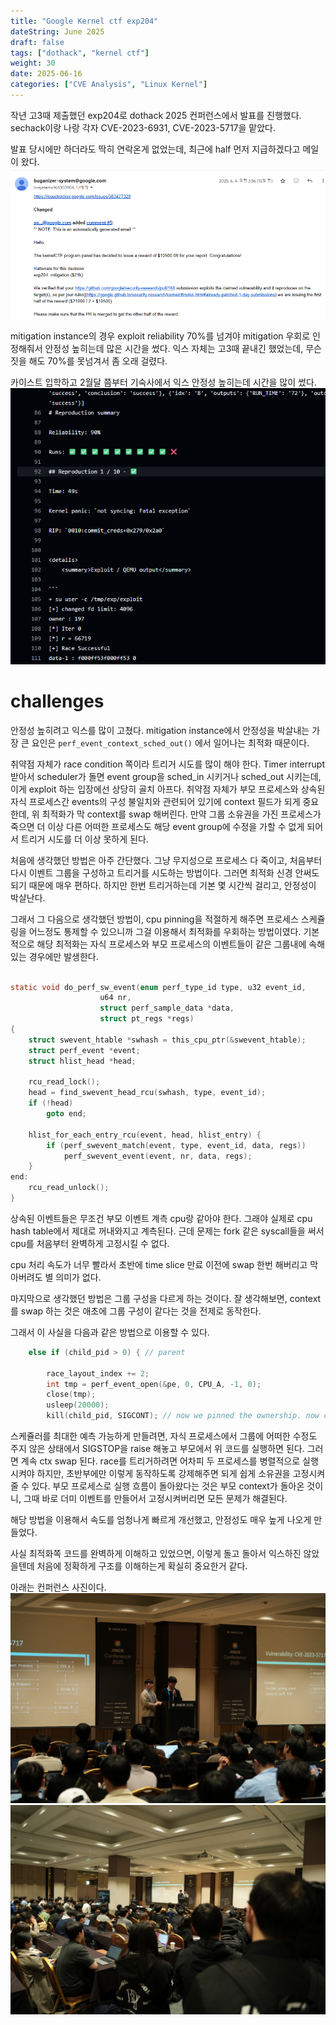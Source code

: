 ```yaml
---
title: "Google Kernel ctf exp204"
dateString: June 2025
draft: false
tags: ["dothack", "kernel ctf"]
weight: 30
date: 2025-06-16
categories: ["CVE Analysis", "Linux Kernel"]
---
```

작년 고3때 제출했던 exp204로 dothack 2025 컨퍼런스에서 발표를 진행했다.
sechack이랑 나랑 각자 CVE-2023-6931, CVE-2023-5717을 맡았다.

발표 당시에만 하더라도 딱히 연락온게 없었는데, 최근에 half 먼저 지급하겠다고 메일이 왔다.
![](/blog/exp204/exp204_00.png)

mitigation instance의 경우 exploit reliability 70%를 넘겨야 mitigation 우회로 인정해줘서 안정성 높히는데 많은 시간을 썼다.
익스 자체는 고3때 끝내긴 했었는데, 무슨짓을 해도 70%를 못넘겨서 좀 오래 걸렸다.

카이스트 입학하고 2월달 쯤부터 기숙사에서 익스 안정성 높히는데 시간을 많이 썼다.
![](/blog/exp204/exp204_01.png)
# challenges

안정성 높히려고 익스를 많이 고쳤다.
mitigation instance에서 안정성을 박살내는 가장 큰 요인은 `perf_event_context_sched_out()` 에서 일어나는 최적화 때문이다.

취약점 자체가 race condition 쪽이라 트리거 시도를 많이 해야 한다.
Timer interrupt 받아서 scheduler가 돌면 event group을 sched_in 시키거나 sched_out 시키는데, 이게 exploit 하는 입장에선 상당히 골치 아프다. 
취약점 자체가 부모 프로세스와 상속된 자식 프로세스간 events의 구성 불일치와 관련되어 있기에 context 필드가 되게 중요한데, 위 최적화가 막 context를 swap 해버린다.
만약 그룹 소유권을 가진 프로세스가 죽으면 더 이상 다른 어떠한 프로세스도 해당 event group에 수정을 가할 수 없게 되어서 트리거 시도를 더 이상 못하게 된다.

처음에 생각했던 방법은 아주 간단했다.
그냥 무지성으로 프로세스 다 죽이고, 처음부터 다시 이벤트 그룹을 구성하고 트리거를 시도하는 방법이다.
그러면 최적화 신경 안써도 되기 때문에 매우 편하다.
하지만 한번 트리거하는데 기본 몇 시간씩 걸리고, 안정성이 박살난다.

그래서 그 다음으로 생각했던 방법이, cpu pinning을 적절하게 해주면 프로세스 스케쥴링을 어느정도 통제할 수 있으니까 그걸 이용해서 최적화를 우회하는 방법이였다.
기본적으로 해당 최적화는 자식 프로세스와 부모 프로세스의 이벤트들이 같은 그룹내에 속해 있는 경우에만 발생한다.
```c

static void do_perf_sw_event(enum perf_type_id type, u32 event_id,
				    u64 nr,
				    struct perf_sample_data *data,
				    struct pt_regs *regs)
{
	struct swevent_htable *swhash = this_cpu_ptr(&swevent_htable);
	struct perf_event *event;
	struct hlist_head *head;

	rcu_read_lock();
	head = find_swevent_head_rcu(swhash, type, event_id);
	if (!head)
		goto end;

	hlist_for_each_entry_rcu(event, head, hlist_entry) {
		if (perf_swevent_match(event, type, event_id, data, regs))
			perf_swevent_event(event, nr, data, regs);
	}
end:
	rcu_read_unlock();
}
```
상속된 이벤트들은 무조건 부모 이벤트 계측 cpu랑 같아야 한다.
그래야 실제로 cpu hash table에서 제대로 꺼내와지고 계측된다.
근데 문제는 fork 같은 syscall들을 써서 cpu를 처음부터 완벽하게 고정시킬 수 없다.

cpu 처리 속도가 너무 빨라서 초반에 time slice 만료 이전에 swap 한번 해버리고 막아버려도 별 의미가 없다.

마지막으로 생각했던 방법은 그룹 구성을 다르게 하는 것이다.
잘 생각해보면, context를 swap 하는 것은 애초에 그룹 구성이 같다는 것을 전제로 동작한다.

그래서 이 사실을 다음과 같은 방법으로 이용할 수 있다.
```c
    else if (child_pid > 0) { // parent

        race_layout_index += 2;
        int tmp = perf_event_open(&pe, 0, CPU_A, -1, 0); 
        close(tmp);
        usleep(20000);
        kill(child_pid, SIGCONT); // now we pinned the ownership. now child process is allowed to exit.

```
스케쥴러를 최대한 예측 가능하게 만들려면, 자식 프로세스에서 그룹에 어떠한 수정도 주지 않은 상태에서 SIGSTOP을 raise 해놓고 부모에서 위 코드를 실행하면 된다.
그러면 계속 ctx swap 된다.
race를 트리거하려면 어차피 두 프로세스를 병렬적으로 실행시켜야 하지만, 초반부에만 이렇게 동작하도록 강제해주면 되게 쉽게 소유권을 고정시켜줄 수 있다.
부모 프로세스로 실행 흐름이 돌아왔다는 것은 부모 context가 돌아온 것이니, 그때 바로 더미 이벤트를 만들어서 고정시켜버리면 모든 문제가 해결된다.

해당 방법을 이용해서 속도를 엄청나게 빠르게 개선했고, 안정성도 매우 높게 나오게 만들었다.

사실 최적화쪽 코드를 완벽하게 이해하고 있었으면, 이렇게 돌고 돌아서 익스하진 않았을텐데 처음에 정확하게 구조를 이해하는게 확실히 중요한거 같다.

아래는 컨퍼런스 사진이다.
![](/blog/exp204/exp204_05.jpg)
![](/blog/exp204/exp204_08.jpg)